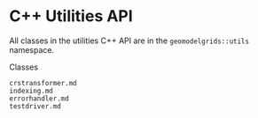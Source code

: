 # C++ Utilities API

All classes in the utilities C++ API are in the `geomodelgrids::utils` namespace.

Classes

```{toctree}
crstransformer.md
indexing.md
errorhandler.md
testdriver.md
```
